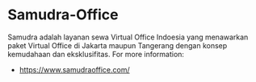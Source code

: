 # Samudra-Office

Samudra adalah layanan sewa Virtual Office Indoesia yang menawarkan paket Virtual Office di Jakarta maupun Tangerang dengan konsep kemudahaan dan eksklusifitas.
For more information: 
* https://www.samudraoffice.com/
